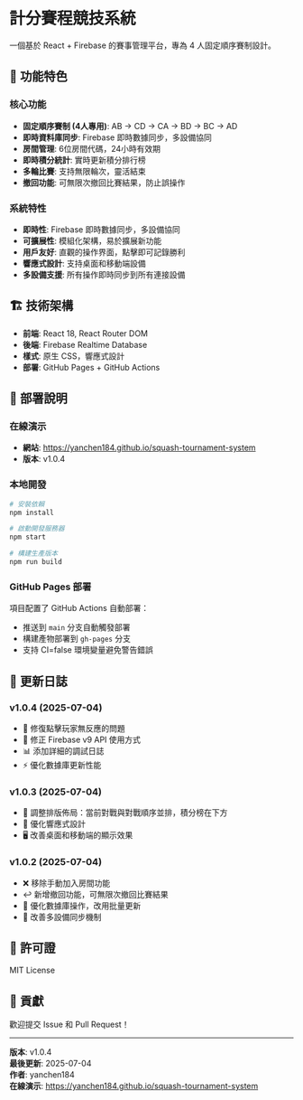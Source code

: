 # 計分賽程競技系統

一個基於 React + Firebase 的賽事管理平台，專為 4 人固定順序賽制設計。

## 🎯 功能特色

### 核心功能
- **固定順序賽制 (4人專用)**: AB → CD → CA → BD → BC → AD
- **即時資料庫同步**: Firebase 即時數據同步，多設備協同
- **房間管理**: 6位房間代碼，24小時有效期
- **即時積分統計**: 實時更新積分排行榜
- **多輪比賽**: 支持無限輪次，靈活結束
- **撤回功能**: 可無限次撤回比賽結果，防止誤操作

### 系統特性
- **即時性**: Firebase 即時數據同步，多設備協同
- **可擴展性**: 模組化架構，易於擴展新功能
- **用戶友好**: 直觀的操作界面，點擊即可記錄勝利
- **響應式設計**: 支持桌面和移動端設備
- **多設備支援**: 所有操作即時同步到所有連接設備

## 🏗️ 技術架構

- **前端**: React 18, React Router DOM
- **後端**: Firebase Realtime Database
- **樣式**: 原生 CSS，響應式設計
- **部署**: GitHub Pages + GitHub Actions

## 🚀 部署說明

### 在線演示
- **網站**: https://yanchen184.github.io/squash-tournament-system
- **版本**: v1.0.4

### 本地開發
```bash
# 安裝依賴
npm install

# 啟動開發服務器
npm start

# 構建生產版本
npm run build
```

### GitHub Pages 部署
項目配置了 GitHub Actions 自動部署：
- 推送到 `main` 分支自動觸發部署
- 構建產物部署到 `gh-pages` 分支
- 支持 CI=false 環境變量避免警告錯誤

## 📝 更新日誌

### v1.0.4 (2025-07-04)
- 🐛 修復點擊玩家無反應的問題
- 🔧 修正 Firebase v9 API 使用方式
- 📊 添加詳細的調試日誌
- ⚡ 優化數據庫更新性能

### v1.0.3 (2025-07-04)
- 🎨 調整排版佈局：當前對戰與對戰順序並排，積分榜在下方
- 📱 優化響應式設計
- 🖥️ 改善桌面和移動端的顯示效果

### v1.0.2 (2025-07-04)
- ❌ 移除手動加入房間功能
- ↩️ 新增撤回功能，可無限次撤回比賽結果
- 🔄 優化數據庫操作，改用批量更新
- 🎯 改善多設備同步機制

## 📄 許可證

MIT License

## 👥 貢獻

歡迎提交 Issue 和 Pull Request！

---

**版本**: v1.0.4  
**最後更新**: 2025-07-04  
**作者**: yanchen184  
**在線演示**: https://yanchen184.github.io/squash-tournament-system